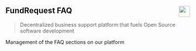 ## FundRequest FAQ <img align="right" src="https://fundrequest.io/assets/img/logo.png" height="30px" />
> Decentralized business support platform that fuels Open Source software development

Management of the FAQ sections on our platform
